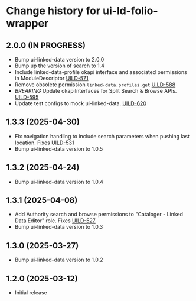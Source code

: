 # Change history for ui-ld-folio-wrapper

## 2.0.0 (IN PROGRESS)
* Bump ui-linked-data version to 2.0.0
* Bump up the version of search to 1.4
* Include linked-data-profile okapi interface and associated permissions in ModuleDescriptor [UILD-571]
* Remove obsolete permission `linked-data.profiles.get` [UILD-588]
* *BREAKING* Update okapiInterfaces for Split Search & Browse APIs. [UILD-595]
* Update test configs to mock ui-linked-data. [UILD-620]

[UILD-571]: https://folio-org.atlassian.net/browse/UILD-571
[UILD-588]: https://folio-org.atlassian.net/browse/UILD-588
[UILD-595]: https://folio-org.atlassian.net/browse/UILD-595
[UILD-620]: https://folio-org.atlassian.net/browse/UILD-620

## 1.3.3 (2025-04-30)
* Fix navigation handling to include search parameters when pushing last location. Fixes [UILD-531]
* Bump ui-linked-data version to 1.0.5

[UILD-531]: https://folio-org.atlassian.net/browse/UILD-531

## 1.3.2 (2025-04-24)
* Bump ui-linked-data version to 1.0.4

## 1.3.1 (2025-04-08)
* Add Authority search and browse permissions to "Cataloger - Linked Data Editor" role. Fixes [UILD-527]
* Bump ui-linked-data version to 1.0.3

[UILD-527]: https://folio-org.atlassian.net/browse/UILD-527

## 1.3.0 (2025-03-27)
* Bump ui-linked-data version to 1.0.2

## 1.2.0 (2025-03-12)
* Initial release
